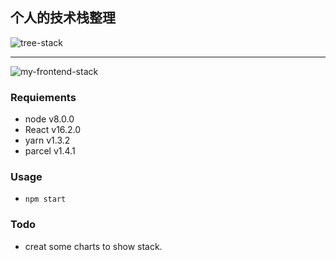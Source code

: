 ## 个人的技术栈整理

![tree-stack](https://github.com/kyriejoshua/my-frontend-stack/blob/master/assets/tree-stack.png)

<hr/>

![my-frontend-stack](https://github.com/kyriejoshua/my-frontend-stack/blob/master/assets/frontend-stack.png)

### Requiements

* node v8.0.0
* React v16.2.0
* yarn v1.3.2
* parcel v1.4.1

### Usage

* `npm start`

### Todo

* creat some charts to show stack.
